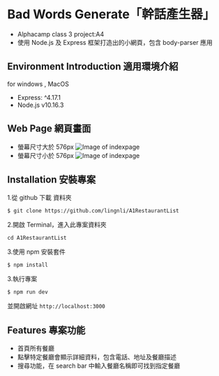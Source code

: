 # Bad Words Generate「幹話產生器」

- Alphacamp class 3 project:A4
- 使用 Node.js 及 Express 框架打造出的小網頁，包含 body-parser 應用

## Environment Introduction 適用環境介紹

for windows , MacOS

- Express: ^4.17.1
- Node.js v10.16.3

## Web Page 網頁畫面

- 螢幕尺寸大於 576px
  ![Image of indexpage]()
- 螢幕尺寸小於 576px
  ![Image of indexpage]()

## Installation 安裝專案

1.從 github 下載 資料夾

```
$ git clone https://github.com/lingnli/A1RestaurantList
```

2.開啟 Terminal，進入此專案資料夾

```
cd A1RestaurantList
```

3.使用 npm 安裝套件

```
$ npm install
```

3.執行專案

```
$ npm run dev
```

並開啟網址
`http://localhost:3000`

## Features 專案功能

- 首頁所有餐廳
- 點擊特定餐廳會顯示詳細資料，包含電話、地址及餐廳描述
- 搜尋功能，在 search bar 中輸入餐廳名稱即可找到指定餐廳
